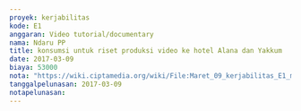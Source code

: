 ```yaml
---
proyek: kerjabilitas
kode: E1
anggaran: Video tutorial/documentary
nama: Ndaru PP
title: konsumsi untuk riset produksi video ke hotel Alana dan Yakkum
date: 2017-03-09
biaya: 53000
nota: "https://wiki.ciptamedia.org/wiki/File:Maret_09_kerjabilitas_E1_makan_siang_riset_prod_video_hotel_alana_ndaru.jpg"
tanggalpelunasan: 2017-03-09
notapelunasan:
---
```

